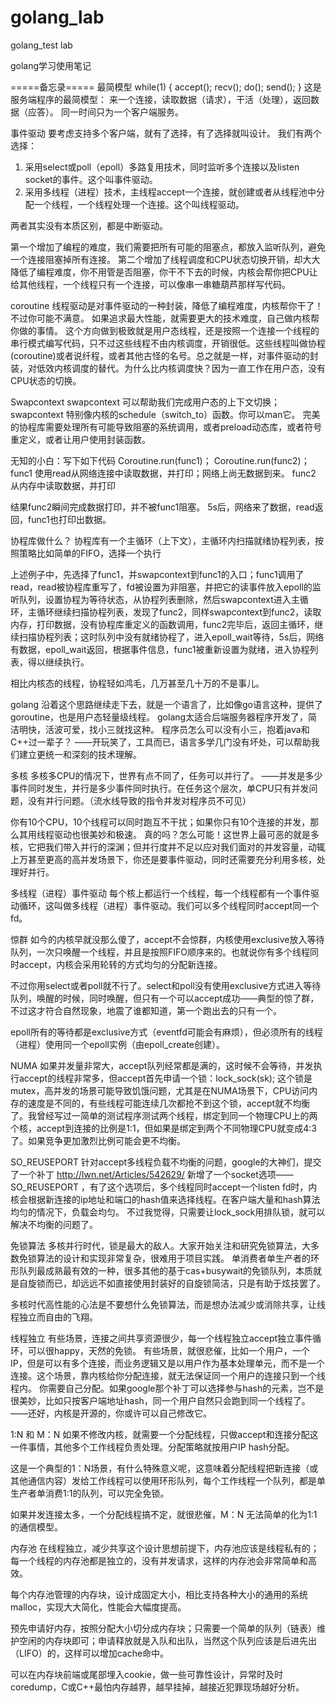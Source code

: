 # golang_lab
golang_test lab

golang学习使用笔记

=====备忘录=====
最简模型
while(1) { accept(); recv(); do(); send(); }
这是服务端程序的最简模型：
来一个连接，读取数据（请求），干活（处理），返回数据（应答）。
同一时间只为一个客户端服务。
 
事件驱动
要考虑支持多个客户端，就有了选择，有了选择就叫设计。
我们有两个选择：
1.  采用select或poll（epoll）多路复用技术，同时监听多个连接以及listen socket的事件。这个叫事件驱动。
2.  采用多线程（进程）技术，主线程accept一个连接，就创建或者从线程池中分配一个线程，一个线程处理一个连接。这个叫线程驱动。
 
两者其实没有本质区别，都是中断驱动。
 
第一个增加了编程的难度，我们需要把所有可能的阻塞点，都放入监听队列，避免一个连接阻塞掉所有连接。
第二个增加了线程调度和CPU状态切换开销，却大大降低了编程难度，你不用管是否阻塞，你干不下去的时候，内核会帮你把CPU让给其他线程，一个线程只有一个连接，可以像串一串糖葫芦那样写代码。
 
coroutine
线程驱动是对事件驱动的一种封装，降低了编程难度，内核帮你干了！不过你可能不满意。
如果追求最大性能，就需要更大的技术难度，自己做内核帮你做的事情。
这个方向做到极致就是用户态线程，还是按照一个连接一个线程的串行模式编写代码，只不过这些线程不由内核调度，开销很低。这些线程叫做协程(coroutine)或者说纤程，或者其他古怪的名号。总之就是一样，对事件驱动的封装，对低效内核调度的替代。为什么比内核调度快？因为一直工作在用户态，没有CPU状态的切换。
 
Swapcontext
swapcontext 可以帮助我们完成用户态的上下文切换；swapcontext 特别像内核的schedule（switch_to）函数。你可以man它。
完美的协程库需要处理所有可能导致阻塞的系统调用，或者preload动态库，或者符号重定义，或者让用户使用封装函数。
 
无知的小白：写下如下代码
Coroutine.run(func1)；
Coroutine.run(func2)；
func1 使用read从网络连接中读取数据，并打印；网络上尚无数据到来。
func2 从内存中读取数据，并打印
 
结果func2瞬间完成数据打印，并不被func1阻塞。
5s后，网络来了数据，read返回，func1也打印出数据。
 
协程库做什么？
协程库有一个主循环（上下文），主循环内扫描就绪协程列表，按照策略比如简单的FIFO，选择一个执行
 
上述例子中，先选择了func1，并swapcontext到func1的入口；func1调用了read，read被协程库重写了，fd被设置为非阻塞，并把它的读事件放入epoll的监听队列，设置协程为等待状态，从协程列表删除，然后swapcontext进入主循环，主循环继续扫描协程列表，发现了func2，同样swapcontext到func2，读取内存，打印数据，没有协程库重定义的函数调用，func2完毕后，返回主循环，继续扫描协程列表；这时队列中没有就绪协程了，进入epoll_wait等待，5s后，网络有数据，epoll_wait返回，根据事件信息，func1被重新设置为就绪，进入协程列表，得以继续执行。
 
相比内核态的线程，协程轻如鸿毛，几万甚至几十万的不是事儿。
 
golang
沿着这个思路继续走下去，就是一个语言了，比如像go语言这种，提供了goroutine，也是用户态轻量级线程。
golang太适合后端服务器程序开发了，简洁明快，活波可爱，找小三就找这种。
程序员怎么可以没有小三，抱着java和C++过一辈子？
——开玩笑了，工具而已，语言多学几门没有坏处，可以帮助我们建立更统一和深刻的技术理解。
 
多核
多核多CPU的情况下，世界有点不同了，任务可以并行了。
——并发是多少事件同时发生，并行是多少事件同时执行。在任务这个层次，单CPU只有并发问题，没有并行问题。（流水线导致的指令并发对程序员不可见）
 
你有10个CPU，10个线程可以同时跑互不干扰；如果你只有10个连接的并发，那么其用线程驱动也很美妙和极速。
真的吗？怎么可能！这世界上最可恶的就是多核，它把我们带入并行的深渊；但并行度并不足以应对我们面对的并发容量，动辄上万甚至更高的高并发场景下，你还是要事件驱动，同时还需要充分利用多核，处理好并行。
 
多线程（进程）事件驱动
每个核上都运行一个线程，每一个线程都有一个事件驱动循环，这叫做多线程（进程）事件驱动。我们可以多个线程同时accept同一个fd。
 
惊群
如今的内核早就没那么傻了，accept不会惊群，内核使用exclusive放入等待队列，一次只唤醒一个线程，并且是按照FIFO顺序来的。也就说你有多个线程同时accept，内核会采用轮转的方式均匀的分配新连接。
 
不过你用select或者poll就不行了。select和poll没有使用exclusive方式进入等待队列，唤醒的时候，同时唤醒，但只有一个可以accept成功——典型的惊了群，不过这才符合自然现象，地震了谁都知道，第一个跑出去的只有一个。
 
epoll所有的等待都是exclusive方式（eventfd可能会有麻烦），但必须所有的线程（进程）使用同一个epoll实例（由epoll_create创建）。
 
NUMA
如果并发量非常大，accept队列经常都是满的，这时候不会等待，并发执行accept的线程非常多，但accept首先申请一个锁：lock_sock(sk); 这个锁是mutex，高并发的场景可能导致饥饿问题，尤其是在NUMA场景下，CPU访问内存的速度是不同的，有些线程可能连续几次都抢不到这个锁，accept就不均衡了。我曾经写过一简单的测试程序测试两个线程，绑定到同一个物理CPU上的两个核，accept到连接的比例是1:1，但如果是绑定到两个不同物理CPU就变成4:3了。如果竞争更加激烈比例可能会更不均衡。
 
SO_REUSEPORT
针对accept多线程负载不均衡的问题，google的大神们，提交了一个补丁
http://lwn.net/Articles/542629/
新增了一个socket选项——SO_REUSEPORT ，有了这个选项后，多个线程同时accept一个listen fd时，内核会根据新连接的ip地址和端口的hash值来选择线程。在客户端大量和hash算法均匀的情况下，负载会均匀。
不过我觉得，只需要让lock_sock用排队锁，就可以解决不均衡的问题了。
 
免锁算法
多核并行时代，锁是最大的敌人。大家开始关注和研究免锁算法，大多数免锁算法的设计和实现非常复杂，很难用于项目实践。
单消费者单生产者的环形队列最成熟最有效的一种，很多其他的基于cas+busywait的免锁队列，本质就是自旋锁而已，却远远不如直接使用封装好的自旋锁简洁，只是有助于炫技罢了。
 
多核时代高性能的心法是不要想什么免锁算法，而是想办法减少或消除共享，让线程独立而自由的飞翔。
 
线程独立
有些场景，连接之间共享资源很少，每一个线程独立accept独立事件循环，可以很happy，天然的免锁。
有些场景，就很悲催，比如一个用户，一个IP，但是可以有多个连接，而业务逻辑又是以用户作为基本处理单元，而不是一个连接。这个场景，靠内核给你分配连接，就无法保证同一个用户的连接只到一个线程内。
你需要自己分配。如果google那个补丁可以选择参与hash的元素，岂不是很美妙，比如只按客户端地址hash，同一个用户自然只会跑到同一个线程了。
——还好，内核是开源的，你或许可以自己修改它。
 
1:N 和 M：N
如果不修改内核，就需要一个分配线程，只做accept和连接分配这一件事情，其他多个工作线程负责处理。分配策略就按用户IP hash分配。
 
这是一个典型的1：N场景，有什么特殊意义呢，这意味着分配线程把新连接（或其他通信内容）发给工作线程可以使用环形队列，每个工作线程一个队列，都是单生产者单消费1:1的队列，可以完全免锁。
 
如果并发连接太多，一个分配线程搞不定，就很悲催，M：N 无法简单的化为1:1的通信模型。
 
内存池
在线程独立，减少共享这个设计思想前提下，内存池应该是线程私有的；每一个线程的内存池都是独立的，没有并发请求，这样的内存池会非常简单和高效。
 
每个内存池管理的内存块，设计成固定大小，相比支持各种大小的通用的系统malloc，实现大大简化，性能会大幅度提高。
 
预先申请好内存，按照分配大小切分成内存块；只需要一个简单的队列（链表）维护空闲的内存块即可；申请释放就是入队和出队，当然这个队列应该是后进先出（LIFO）的，这样可以增加cache命中。
 
可以在内存块前端或尾部埋入cookie，做一些可靠性设计，异常时及时coredump，C或C++最怕内存越界，越早挂掉，越接近犯罪现场越好分析。

